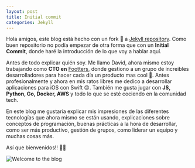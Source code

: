 ```yaml
---
layout: post
title: Initial commit
categories: Jekyll
---
```


Hola amigos, este blog está hecho con un fork 📠 a [Jekyll repository](https://github.com/barryclark/jekyll-now). Como buen repositorio no podía empezar de otra forma que con un **Initial Commit**, donde haré la introducción de lo que voy a hablar aquí.

Antes de todo explicar quién soy. Me llamo David, ahora mismo estoy trabajando como **CTO en** [Footters](https://footters.com), donde gestiono a un grupo de increibles desarrolladores para hacer cada día un producto mas cool 🤩.
Antes profesionalmente y ahora en mis ratos libres me dedico a desarrollar aplicaciones para iOS con Swift 😍. También me gusta jugar con **JS, Python, Go, Docker, AWS** y todo lo que se esté cociendo en la comunidad tech. 

En este blog me gustaría explicar mis impresiones de las diferentes tecnologías que ahora mismo se están usando, explicaciones sobre conceptos de programación, buenas prácticas a la hora de desarrollar, como ser más productivo, gestión de grupos, como liderar un equipo y muchas cosas más. 

Así que bienvenidos!! 🤙🏼

![Welcome to the blog](https://media.giphy.com/media/OF0yOAufcWLfi/giphy.gif)
